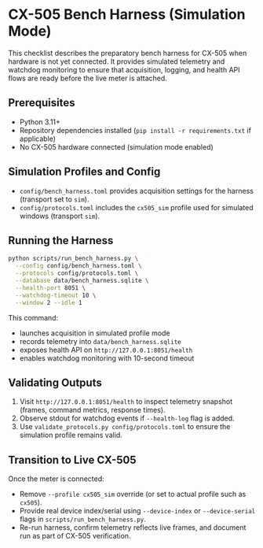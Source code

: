 # CX-505 Bench Harness (Simulation Mode)

This checklist describes the preparatory bench harness for CX-505 when hardware is not yet connected. It provides simulated telemetry and watchdog monitoring to ensure that acquisition, logging, and health API flows are ready before the live meter is attached.

## Prerequisites
- Python 3.11+
- Repository dependencies installed (`pip install -r requirements.txt` if applicable)
- No CX-505 hardware connected (simulation mode enabled)

## Simulation Profiles and Config
- `config/bench_harness.toml` provides acquisition settings for the harness (transport set to `sim`).
- `config/protocols.toml` includes the `cx505_sim` profile used for simulated windows (transport `sim`).

## Running the Harness
```bash
python scripts/run_bench_harness.py \
  --config config/bench_harness.toml \
  --protocols config/protocols.toml \
  --database data/bench_harness.sqlite \
  --health-port 8051 \
  --watchdog-timeout 10 \
  --window 2 --idle 1
```

This command:
- launches acquisition in simulated profile mode
- records telemetry into `data/bench_harness.sqlite`
- exposes health API on `http://127.0.0.1:8051/health`
- enables watchdog monitoring with 10-second timeout

## Validating Outputs
1. Visit `http://127.0.0.1:8051/health` to inspect telemetry snapshot (frames, command metrics, response times).
2. Observe stdout for watchdog events if `--health-log` flag is added.
3. Use `validate_protocols.py config/protocols.toml` to ensure the simulation profile remains valid.

## Transition to Live CX-505
Once the meter is connected:
- Remove `--profile cx505_sim` override (or set to actual profile such as `cx505`).
- Provide real device index/serial using `--device-index` or `--device-serial` flags in `scripts/run_bench_harness.py`.
- Re-run harness, confirm telemetry reflects live frames, and document run as part of CX-505 verification.
